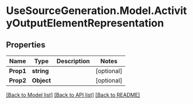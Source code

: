 # UseSourceGeneration.Model.ActivityOutputElementRepresentation

## Properties

Name | Type | Description | Notes
------------ | ------------- | ------------- | -------------
**Prop1** | **string** |  | [optional] 
**Prop2** | **Object** |  | [optional] 

[[Back to Model list]](../../README.md#documentation-for-models) [[Back to API list]](../../README.md#documentation-for-api-endpoints) [[Back to README]](../../README.md)

